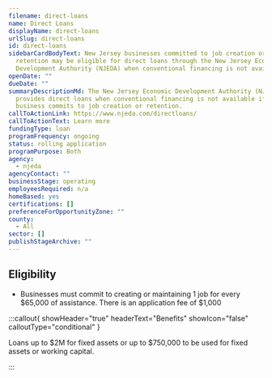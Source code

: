 ```yaml
---
filename: direct-loans
name: Direct Loans
displayName: direct-loans
urlSlug: direct-loans
id: direct-loans
sidebarCardBodyText: New Jersey businesses committed to job creation or
  retention may be eligible for direct loans through the New Jersey Economic
  Development Authority (NJEDA) when conventional financing is not available.
openDate: ""
dueDate: ""
summaryDescriptionMd: The New Jersey Economic Development Authority (NJEDA)
  provides direct loans when conventional financing is not available if your
  business commits to job creation or retention.
callToActionLink: https://www.njeda.com/directloans/
callToActionText: Learn more
fundingType: loan
programFrequency: ongoing
status: rolling application
programPurpose: Both
agency:
  - njeda
agencyContact: ""
businessStage: operating
employeesRequired: n/a
homeBased: yes
certifications: []
preferenceForOpportunityZone: ""
county:
  - All
sector: []
publishStageArchive: ""
---
```


## Eligibility

- Businesses must commit to creating or maintaining 1 job for every $65,000 of assistance. There is an application fee of $1,000

:::callout{ showHeader="true" headerText="Benefits" showIcon="false" calloutType="conditional" }

Loans up to $2M for fixed assets or up to $750,000 to be used for fixed assets or working capital.

:::
